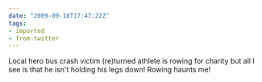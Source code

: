 ```yaml
---
date: "2009-09-18T17:47:22Z"
tags:
- imported
- from-twitter
---
```

Local hero bus crash victim \(re)turned athlete is rowing for charity but all I see is that he isn't holding his legs down! Rowing haunts me!
